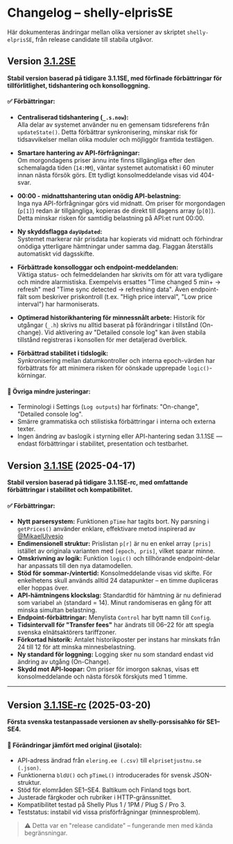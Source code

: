 # Changelog – shelly-elprisSE

Här dokumenteras ändringar mellan olika versioner av skriptet `shelly-elprisSE`, från release candidate till stabila utgåvor.

## Version [3.1.2SE](https://github.com/Soviet9773Red/shelly-elprisSE/blob/main/shelly-elpris3.1.2SE.js)

**Stabil version baserad på tidigare 3.1.1SE, med förfinade förbättringar för tillförlitlighet, tidshantering och konsolloggning.**

#### ✅ Förbättringar:

- **Centraliserad tidshantering (`_.s.now`):**  
  Alla delar av systemet använder nu en gemensam tidsreferens från `updateState()`. Detta förbättrar synkronisering, minskar risk för tidsavvikelser mellan olika moduler och möjliggör framtida testlägen.

- **Smartare hantering av API-förfrågningar:**  
  Om morgondagens priser ännu inte finns tillgängliga efter den schemalagda tiden (`14:MM`), väntar systemet automatiskt i 60 minuter innan nästa försök görs. Ett tydligt konsolmeddelande visas vid 404-svar.

- **00:00 - midnattshantering utan onödig API-belastning:**  
  Inga nya API-förfrågningar görs vid midnatt. Om priser för morgondagen (`p[1]`) redan är tillgängliga, kopieras de direkt till dagens array (`p[0]`). Detta minskar risken för samtidig belastning på API:et runt 00:00.

- **Ny skyddsflagga `dayUpdated`:**  
  Systemet markerar när prisdata har kopierats vid midnatt och förhindrar onödiga ytterligare hämtningar under samma dag. Flaggan återställs automatiskt vid dagsskifte.

- **Förbättrade konsolloggar och endpoint-meddelanden:**  
  Viktiga status- och felmeddelanden har skrivits om för att vara tydligare och mindre alarmistiska. Exempelvis ersattes "Time changed 5 min+ -> refresh" med "Time sync detected -> refreshing data". Även endpoint-fält som beskriver priskontroll (t.ex. "High price interval", "Low price interval") har harmoniserats.

- **Optimerad historikhantering för minnessnålt arbete:** 
  Historik för utgångar (`_.h`) skrivs nu alltid baserat på förändringar i tillstånd (On-change). Vid aktivering av "Detailed console log" kan även stabila tillstånd registreras i konsollen för mer detaljerad överblick.


- **Förbättrad stabilitet i tidslogik:**  
  Synkronisering mellan datumkontroller och interna epoch-värden har förbättrats för att minimera risken för oönskade upprepade `logic()`-körningar.

#### 🔧 Övriga mindre justeringar:

- Terminologi i Settings (`Log outputs`) har förfinats: "On-change", "Detailed console log".
- Smärre grammatiska och stilistiska förbättringar i interna och externa texter.
- Ingen ändring av baslogik i styrning eller API-hantering sedan 3.1.1SE — endast förbättringar i stabilitet, presentation och testbarhet.


## Version [3.1.1SE](https://github.com/Soviet9773Red/shelly-elprisSE/blob/main/arch/shelly-elpris3.1.1SE.js) (2025-04-17)

**Stabil version baserad på tidigare 3.1.1SE-rc, med omfattande förbättringar i stabilitet och kompatibilitet.**

#### ✅ Förbättringar:

- **Nytt parsersystem:** Funktionen `pTime` har tagits bort. Ny parsning i `getPrices()` använder enklare, effektivare metod inspirerad av [@MikaelUlvesjo](https://github.com/MikaelUlvesjo)
- **Endimensionell struktur:** Prislistan `p[r]` är nu en enkel array  `[pris]` istället av originala varianten med `[epoch, pris]`, vilket sparar minne.
- **Omskrivning av logik:** Funktion `logic()` och tillhörande endpoint-delar har anpassats till den nya datamodellen.
- **Stöd för sommar-/vintertid:** Konsolmeddelande visas vid skifte. För enkelhetens skull används alltid 24 datapunkter – en timme dupliceras eller hoppas över.
- **API-hämtningens klockslag:** Standardtid för hämtning är nu definierad som variabel `ah` (standard = 14). Minut randomiseras en gång för att minska simultan belastning.
- **Endpoint-förbättringar:** Menylista `Control` har bytt namn till `Config`.
- **Tidsintervall för "Transfer fees"** har ändrats till 06–22 för att spegla svenska elnätsaktörers tariffzoner.
- **Förkortad historik:** Antalet historikposter per instans har minskats från 24 till 12 för att minska minnesbelastning.
- **Ny standard för loggning:** Logging sker nu som standard endast vid ändring av utgång (On-Change).
- **Skydd mot API-loopar:** Om priser för imorgon saknas, visas ett konsolmeddelande och nästa försök förskjuts med 1 timme.

---

## Version [3.1.1SE-rc](https://github.com/Soviet9773Red/shelly-elprisSE/blob/main/arch/shelly-elprisSE_3.1.1se-rc.js) (2025-03-20)

**Första svenska testanpassade versionen av shelly-porssisahko för SE1–SE4.**

#### 🚧 Förändringar jämfört med original (jisotalo):
- API-adress ändrad från `elering.ee (.csv)` till `elprisetjustnu.se (.json)`.
- Funktionerna `bldU()` och `pTimeL()` introducerades för svensk JSON-struktur.
- Stöd för elområden SE1–SE4. Baltikum och Finland togs bort.
- Justerade färgkoder och rubriker i HTTP-gränssnittet.
- Kompatibilitet testad på Shelly Plus 1 / 1PM / Plug S / Pro 3.
- Teststatus: instabil vid vissa prisförfrågningar (minnesproblem).

> ⚠️ Detta var en "release candidate" – fungerande men med kända begränsningar.
